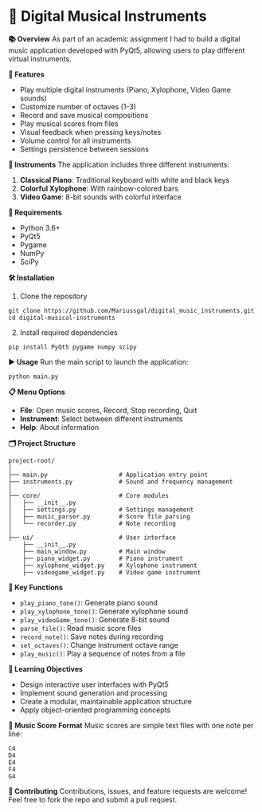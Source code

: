 # **🎹 Digital Musical Instruments**

**📚 Overview**
As part of an academic assignment I had to build a digital music application developed with PyQt5, allowing users to play different virtual instruments.

**🚀 Features**
* Play multiple digital instruments (Piano, Xylophone, Video Game sounds)
* Customize number of octaves (1-3)
* Record and save musical compositions
* Play musical scores from files
* Visual feedback when pressing keys/notes
* Volume control for all instruments
* Settings persistence between sessions

**🎵 Instruments**
The application includes three different instruments:
1. **Classical Piano**: Traditional keyboard with white and black keys
2. **Colorful Xylophone**: With rainbow-colored bars
3. **Video Game**: 8-bit sounds with colorful interface

**🧰 Requirements**
* Python 3.6+
* PyQt5
* Pygame
* NumPy
* SciPy

**🛠️ Installation**
1. Clone the repository
```
git clone https://github.com/Mariussgal/digital_music_instruments.git
cd digital-musical-instruments
```

2. Install required dependencies
```
pip install PyQt5 pygame numpy scipy
```

**▶️ Usage**
Run the main script to launch the application:
```
python main.py
```

**📋 Menu Options**
* **File**: Open music scores, Record, Stop recording, Quit
* **Instrument**: Select between different instruments
* **Help**: About information

**🗂️ Project Structure**
```
project-root/
│
├── main.py                    # Application entry point
├── instruments.py             # Sound and frequency management
│
├── core/                      # Core modules
│   ├── __init__.py
│   ├── settings.py            # Settings management
│   ├── music_parser.py        # Score file parsing
│   └── recorder.py            # Note recording
│
├── ui/                        # User interface
    ├── __init__.py
    ├── main_window.py         # Main window
    ├── piano_widget.py        # Piano instrument
    ├── xylophone_widget.py    # Xylophone instrument
    ├── videogame_widget.py    # Video game instrument
```

**🔧 Key Functions**
* `play_piano_tone()`: Generate piano sound
* `play_xylophone_tone()`: Generate xylophone sound
* `play_videoGame_tone()`: Generate 8-bit sound
* `parse_file()`: Read music score files
* `record_note()`: Save notes during recording
* `set_octaves()`: Change instrument octave range
* `play_music()`: Play a sequence of notes from a file

**🎯 Learning Objectives**
* Design interactive user interfaces with PyQt5
* Implement sound generation and processing
* Create a modular, maintainable application structure
* Apply object-oriented programming concepts

**🎼 Music Score Format**
Music scores are simple text files with one note per line:
```
C4
D4
E4
F4
G4
```

**🤝 Contributing**
Contributions, issues, and feature requests are welcome! Feel free to fork the repo and submit a pull request.
